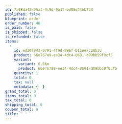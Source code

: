 ```yaml
---
id: 7a98da43-95a3-4c9d-9b33-bd85d44bb734
published: false
blueprint: order
order_number: 40
is_paid: false
is_shipped: false
is_refunded: false
items:
  -
    id: ed307943-0791-4f9d-996f-b11ee7c28b3d
    product: 66e767a9-ee34-4dc4-8681-d09bb59f0cf5
    variant:
      variant: 6.5km
      product: 66e767a9-ee34-4dc4-8681-d09bb59f0cf5
    quantity: 1
    total: 0
    tax: null
    metadata: {  }
grand_total: 0
items_total: 0
tax_total: 0
shipping_total: 0
coupon_total: 0
title: ' '
---
```

